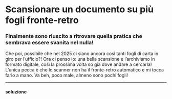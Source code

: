 # Scansionare un documento su più fogli fronte-retro


### Finalmente sono riuscito a ritrovare quella pratica che sembrava essere svanita nel nulla! 
Che poi, possibile che nel 2025 ci siano ancora così tanti fogli di carta in giro per l’ufficio?! Ora ci penso io: una bella scansione e l’archiviamo in formato digitale, così la prossima volta so già dove andare a cercarla! L’unica pecca è che lo scanner non ha il fronte-retro automatico e mi tocca farlo a mano. Va beh, poco male, almeno sono pochi fogli!

---

#### soluzione

